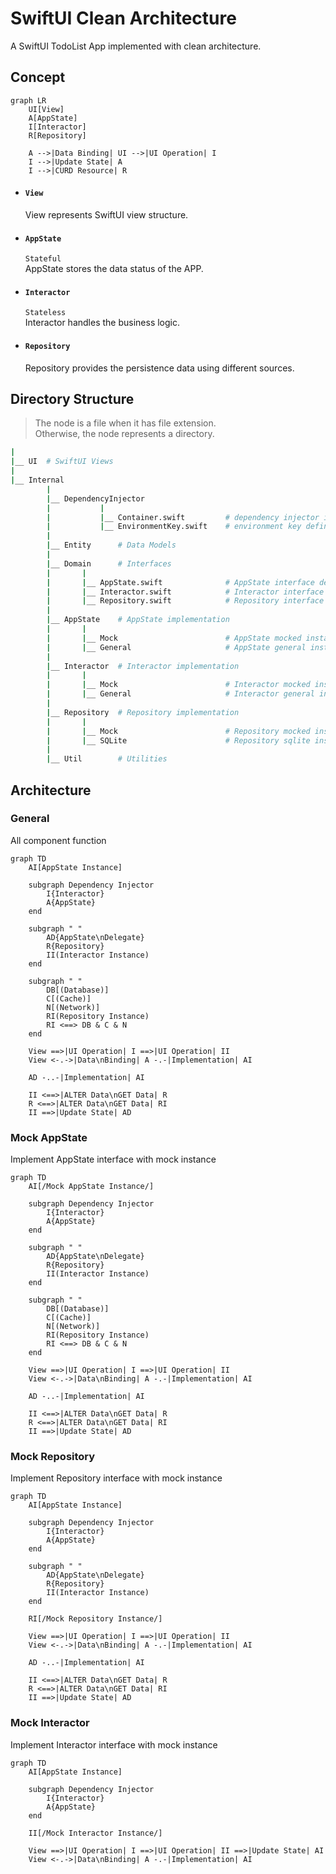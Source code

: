 # SwiftUI Clean Architecture

A SwiftUI TodoList App implemented with clean architecture.

## Concept
```mermaid
graph LR
    UI[View]
    A[AppState]
    I[Interactor]
    R[Repository]

    A -->|Data Binding| UI -->|UI Operation| I
    I -->|Update State| A 
    I -->|CURD Resource| R
```
- #### `View` 
    View represents SwiftUI view structure.
- #### `AppState` 
    `Stateful`</br>
    AppState stores the data status of the APP.
- #### `Interactor` 
    `Stateless`</br>
     Interactor handles the business logic.
- #### `Repository`
    Repository provides the persistence data using different sources.



## Directory Structure
> The node is a file when it has file extension.</br> 
> Otherwise, the node represents a directory.
```bash
|
|__ UI  # SwiftUI Views
|
|__ Internal
        |
        |__ DependencyInjector
        |           |
        |           |__ Container.swift         # dependency injector instance
        |           |__ EnvironmentKey.swift    # environment key definition
        |
        |__ Entity      # Data Models
        |
        |__ Domain      # Interfaces
        |       |
        |       |__ AppState.swift              # AppState interface definition
        |       |__ Interactor.swift            # Interactor interface definition
        |       |__ Repository.swift            # Repository interface definition
        |
        |__ AppState    # AppState implementation
        |       |
        |       |__ Mock                        # AppState mocked instance
        |       |__ General                     # AppState general instance
        |
        |__ Interactor  # Interactor implementation
        |       |
        |       |__ Mock                        # Interactor mocked instance
        |       |__ General                     # Interactor general instance
        |
        |__ Repository  # Repository implementation
        |       |
        |       |__ Mock                        # Repository mocked instance
        |       |__ SQLite                      # Repository sqlite instance
        |
        |__ Util        # Utilities
```

## Architecture

### General
All component function
```mermaid
graph TD
    AI[AppState Instance]

    subgraph Dependency Injector
        I{Interactor}
        A{AppState}
    end

    subgraph " "
        AD{AppState\nDelegate}
        R{Repository}
        II(Interactor Instance)
    end

    subgraph " "
        DB[(Database)]
        C[(Cache)]
        N[(Network)]
        RI(Repository Instance)
        RI <==> DB & C & N
    end

    View ==>|UI Operation| I ==>|UI Operation| II 
    View <-.->|Data\nBinding| A -.-|Implementation| AI
    
    AD -..-|Implementation| AI

    II <==>|ALTER Data\nGET Data| R
    R <==>|ALTER Data\nGET Data| RI
    II ==>|Update State| AD
```

### Mock AppState
Implement AppState interface with mock instance
```mermaid
graph TD
    AI[/Mock AppState Instance/]

    subgraph Dependency Injector
        I{Interactor}
        A{AppState}
    end

    subgraph " "
        AD{AppState\nDelegate}
        R{Repository}
        II(Interactor Instance)
    end

    subgraph " "
        DB[(Database)]
        C[(Cache)]
        N[(Network)]
        RI(Repository Instance)
        RI <==> DB & C & N
    end

    View ==>|UI Operation| I ==>|UI Operation| II 
    View <-.->|Data\nBinding| A -.-|Implementation| AI
    
    AD -..-|Implementation| AI

    II <==>|ALTER Data\nGET Data| R
    R <==>|ALTER Data\nGET Data| RI
    II ==>|Update State| AD
```

### Mock Repository
Implement Repository interface with mock instance
```mermaid
graph TD
    AI[AppState Instance]

    subgraph Dependency Injector
        I{Interactor}
        A{AppState}
    end

    subgraph " "
        AD{AppState\nDelegate}
        R{Repository}
        II(Interactor Instance)
    end

    RI[/Mock Repository Instance/]

    View ==>|UI Operation| I ==>|UI Operation| II 
    View <-.->|Data\nBinding| A -.-|Implementation| AI
    
    AD -..-|Implementation| AI

    II <==>|ALTER Data\nGET Data| R
    R <==>|ALTER Data\nGET Data| RI
    II ==>|Update State| AD
```


### Mock Interactor
Implement Interactor interface with mock instance
```mermaid
graph TD
    AI[AppState Instance]

    subgraph Dependency Injector
        I{Interactor}
        A{AppState}
    end

    II[/Mock Interactor Instance/]

    View ==>|UI Operation| I ==>|UI Operation| II ==>|Update State| AI
    View <-.->|Data\nBinding| A -.-|Implementation| AI
```
